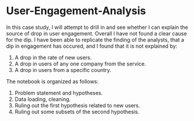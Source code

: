 # User-Engagement-Analysis

In this case study, I will attempt to drill in and see whether I can explain the source of drop in user engagement. 
Overall I have not found a clear cause for the dip. I have been able to replicate the finding of the analysts, that a dip in engagement has occured, and I found that it is not explained by:

1) A drop in the rate of new users.
2) A drop in users of any one company from the service.
3) A drop in users from a specific country.

The notebook is organized as follows:
1) Problem statement and hypotheses.
2) Data loading, cleaning.
3) Ruling out the first hypothesis related to new users.
4) Ruling out some subsets of the second hypothesis.
